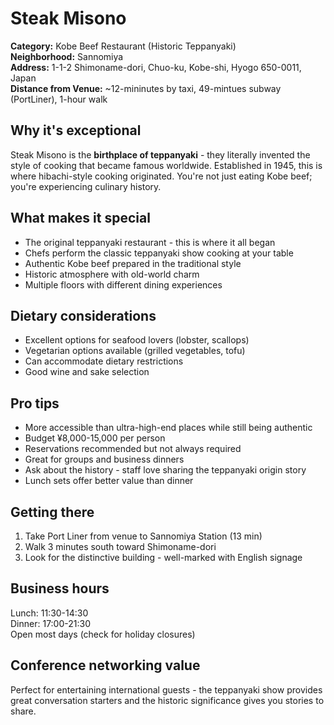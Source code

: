 # Steak Misono

**Category:** Kobe Beef Restaurant (Historic Teppanyaki)  
**Neighborhood:** Sannomiya  
**Address:** 1-1-2 Shimoname-dori, Chuo-ku, Kobe-shi, Hyogo 650-0011, Japan  
**Distance from Venue:** ~12-mininutes by taxi, 49-mintues subway (PortLiner), 1-hour walk  

## Why it's exceptional

Steak Misono is the **birthplace of teppanyaki** - they literally invented the style of cooking that became famous worldwide. Established in 1945, this is where hibachi-style cooking originated. You're not just eating Kobe beef; you're experiencing culinary history.

## What makes it special

- The original teppanyaki restaurant - this is where it all began
- Chefs perform the classic teppanyaki show cooking at your table
- Authentic Kobe beef prepared in the traditional style
- Historic atmosphere with old-world charm
- Multiple floors with different dining experiences

## Dietary considerations

- Excellent options for seafood lovers (lobster, scallops)
- Vegetarian options available (grilled vegetables, tofu)
- Can accommodate dietary restrictions
- Good wine and sake selection

## Pro tips

- More accessible than ultra-high-end places while still being authentic
- Budget ¥8,000-15,000 per person
- Reservations recommended but not always required
- Great for groups and business dinners
- Ask about the history - staff love sharing the teppanyaki origin story
- Lunch sets offer better value than dinner

## Getting there

1. Take Port Liner from venue to Sannomiya Station (13 min)
2. Walk 3 minutes south toward Shimoname-dori
3. Look for the distinctive building - well-marked with English signage

## Business hours

Lunch: 11:30-14:30  
Dinner: 17:00-21:30  
Open most days (check for holiday closures)

## Conference networking value

Perfect for entertaining international guests - the teppanyaki show provides great conversation starters and the historic significance gives you stories to share.

